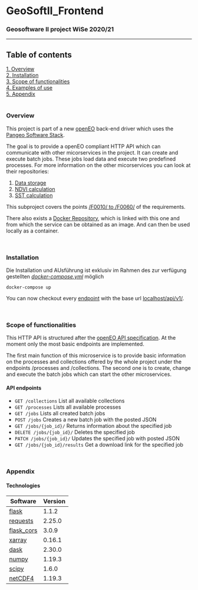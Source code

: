 # GeoSoftII_Frontend
### Geosoftware II project WiSe 2020/21
---

## Table of contents
[1. Overview](#overview) \
[2. Installation](#install) \
[3. Scope of functionalities](#functionalities)  \
[4. Examples of use](#use) \
[5. Appendix](#annex) \
\
<a name="overview"><h3>Overview</h3></a>
This project is part of a new [openEO](https://openeo.org/) back-end driver which uses the [Pangeo Software Stack](https://pangeo.io/).

The goal is to provide a openEO compliant HTTP API which can communicate with other micorservices in the project. It can create and execute batch jobs. These jobs load data and execute two predefined processes. For more information on the other micorservices you can look at their repositories:
1. [Data storage](https://github.com/GeoSoftII2020-21/GeoSoftII_DataServer)
2. [NDVI calculation](https://github.com/GeoSoftII2020-21/GeoSoftII_NDVI_Process)
3. [SST calculation](https://github.com/GeoSoftII2020-21/GeoSoftII_SST_Process)

This subproject covers the points [/F0010/ to /F0060/](https://docs.google.com/document/d/1WoATTUVsINCdbQf7znDNLueZm17Sar1JBZDKQGBunbE/edit#heading=h.mrpj8lyegpld) of the requirements.

 There also exists a [Docker Repository](https://hub.docker.com/r/felixgi1516/geosoft2_frontend), which is linked with this one and from which the service can be obtained as an image. And can then be used locally as a container.

\
<a name="install"><h3>Installation</h3></a>

Die Installation und AUsführung ist exklusiv im Rahmen des zur verfügung gestellten *[docker-compose.yml](https://github.com/GeoSoftII2020-21/GeoSoftII_Projekt/blob/Docker-compose/docker-compose.yml)* möglich
```docker
docker-compose up
```
You can now checkout every [endpoint](#endpoints) with the base url [localhost/api/v1/](http://localhost/api/v1/).


\
<a name="functionalities"><h3>Scope of functionalities</h3></a>

This HTTP API is structured after the [openEO API specification](https://open-eo.github.io/openeo-api/). At the moment only the most basic endpoints are implemented.

The first main function of this microservice is to provide basic information on the processes and collections offered by the whole project under the endpoints /processes and /collections.  The second one is to create, change and execute the batch jobs which can start the other microservices.  


#### API endpoints

- `GET /collections` List all available collections
- `GET /processes` Lists all available processes
- `GET /jobs` Lists all created batch jobs
- `POST /jobs` Creates a new batch job with the posted JSON
- `GET /jobs/{job_id}/` Returns information about the specified job
- `DELETE /jobs/{job_id}/` Deletes the specified job
- `PATCH /jobs/{job_id}/` Updates the specified job with posted JSON
- `GET /jobs/{job_id}/results` Get a download link for the specified job

\
<a name="annex"><h3>Appendix</h3></a>


#### Technologies
Software | Version
------ | ------
[flask](https://flask.palletsprojects.com/en/1.1.x/) | 1.1.2
[requests](https://requests.readthedocs.io/en/master/)   | 2.25.0 | 2.25.0
[flask_cors](https://flask-cors.readthedocs.io/en/latest/) | 3.0.9
[xarray](http://xarray.pydata.org/en/stable/) | 0.16.1
[dask](https://dask.org/) | 2.30.0
[numpy](https://numpy.org/) | 1.19.3
[scipy](https://www.scipy.org/) | 1.6.0
[netCDF4](https://unidata.github.io/netcdf4-python/netCDF4/index.html) | 1.19.3

